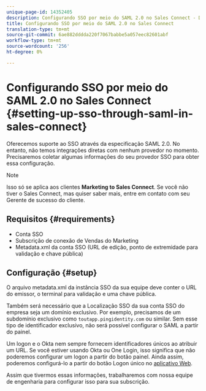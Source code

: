 ```yaml
---
unique-page-id: 14352405
description: Configurando SSO por meio do SAML 2.0 no Sales Connect - Documentos do Marketing - Documentação do produto
title: Configurando SSO por meio do SAML 2.0 no Sales Connect
translation-type: tm+mt
source-git-commit: 6ae882dddda220f7067babbe5a057eec82601abf
workflow-type: tm+mt
source-wordcount: '256'
ht-degree: 0%

---
```



# Configurando SSO por meio do SAML 2.0 no Sales Connect {#setting-up-sso-through-saml-in-sales-connect}

Oferecemos suporte ao SSO através da especificação SAML 2.0. No entanto, não temos integrações diretas com nenhum provedor no momento. Precisaremos coletar algumas informações do seu provedor SSO para obter essa configuração.

>[!NOTE]
>
>Isso só se aplica aos clientes **Marketing to Sales Connect**. Se você não tiver o Sales Connect, mas quiser saber mais, entre em contato com seu Gerente de sucesso do cliente.

## Requisitos {#requirements}

* Conta SSO
* Subscrição de conexão de Vendas do Marketing
* Metadata.xml da conta SSO (URL de edição, ponto de extremidade para validação e chave pública)

## Configuração {#setup}

O arquivo metadata.xml da instância SSO da sua equipe deve conter o URL do emissor, o terminal para validação e uma chave pública.

Também será necessário que a Localização SSO da sua conta SSO do empresa seja um domínio exclusivo. Por exemplo, precisamos de um subdomínio exclusivo como `toutapp.pingidentity.com` ou similar. Sem esse tipo de identificador exclusivo, não será possível configurar o SAML a partir do painel.

Um logon e o Okta nem sempre fornecem identificadores únicos ao atribuir um URL. Se você estiver usando Okta ou One Login, isso significa que não poderemos configurar um logon a partir do botão painel. Ainda assim, poderemos configurá-lo a partir do botão Logon único no [aplicativo Web](https://toutapp.com/login).

Assim que tivermos essas informações, trabalharemos com nossa equipe de engenharia para configurar isso para sua subscrição.
